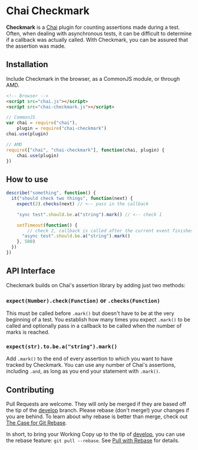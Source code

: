 # Chai Checkmark

**Checkmark** is a [Chai][] plugin for counting assertions made during a test.
Often, when dealing with asynchronous tests, it can be difficult to determine
if a callback was actually called. With Checkmark, you can be assured that the
assertion was made.

## Installation

Include Checkmark in the browser, as a CommonJS module, or through AMD.

```html
<!-- Browser -->
<script src="chai.js"></script>
<script src="chai-checkmark.js"></script>
```
```js
// CommonJS
var chai = require("chai"),
    plugin = require("chai-checkmark")
chai.use(plugin)
```
```js
// AMD
require(["chai", "chai-checkmark"], function(chai, plugin) {
    chai.use(plugin)
})
```

## How to use

```js
describe("something", function() {
  it("should check two things", function(next) {
    expect(2).checks(next) // <-- pass in the callback

    "sync test".should.be.a("string").mark() // <-- check 1

    setTimeout(function() {
        // check 2, callback is called after the current event finishes
      "async test".should.be.a("string").mark()
    }, 500)
  })
})
```

## API Interface

Checkmark builds on Chai's assertion library by adding just two methods:

### `expect(Number).check(Function)` or `.checks(Function)`

This must be called before `.mark()` but doesn't have to be at the very
beginning of a test. You establish how many times you expect `.mark()` to
be called and optionally pass in a callback to be called when the number
of marks is reached.

### `expect(str).to.be.a("string").mark()`
  
Add `.mark()` to the end of every assertion to which you want to have
tracked by Checkmark. You can use any number of Chai's assertions,
including `.and`, as long as you end your statement with `.mark()`.

## Contributing

Pull Requests are welcome. They will only be merged if they are based off the
tip of the [develop][] branch. Please rebase (don't merge!) your changes if
you are behind. To learn about why rebase is better than merge, check out [The
Case for Git Rebase][rebase].

In short, to bring your Working Copy up to the tip of [develop][], you can use
the rebase feature: `git pull --rebase`. See [Pull with Rebase][pull] for
details.

  [develop]: https://github.com/sirlancelot/chai-checkmark/tree/develop
  [rebase]: http://darwinweb.net/articles/the-case-for-git-rebase
  [pull]: http://gitready.com/advanced/2009/02/11/pull-with-rebase.html
  [Chai]: http://chaijs.com/
